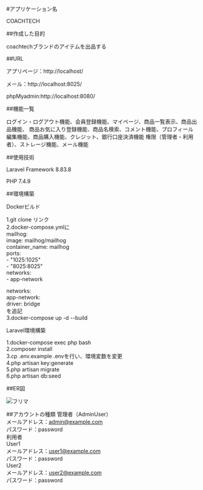 #アプリケーション名

COACHTECH

##作成した目的

coachtechブランドのアイテムを出品する

##URL

アプリページ：http://localhost/

メール：http://localhost:8025/

phpMyadmin:http://localhost:8080/

##機能一覧

ログイン・ログアウト機能、会員登録機能、マイページ、商品一覧表示、商品出品機能、
商品お気に入り登録機能、商品名検索、コメント機能、プロフィール編集機能、商品購入機能、クレジット、銀行口座決済機能
権限（管理者・利用者）、ストレージ機能、メール機能

##使用技術

Laravel Framework 8.83.8

PHP 7.4.9

##環境構築

Dockerビルド

1.git clone リンク  
2.docker-compose.ymlに  
mailhog:   
    image: mailhog/mailhog  
    container_name: mailhog  
    ports:  
      - "1025:1025"  
      - "8025:8025"  
    networks:  
      - app-network  
  
networks:  
  app-network:  
    driver: bridge  
を追記  
3.docker-compose up -d --build  

Laravel環境構築

1.docker-compose exec php bash  
2.composer install  
3.cp .env.example .envを行い、環境変数を変更   
4.php artisan key:generate  
5.php artisan migrate  
6.php artisan db:seed  

##ER図

![フリマ](https://github.com/komataku02/FleaMarket/assets/142297650/21e3f2b2-5f10-4ca4-a684-4d612a61e583)

##アカウントの種類
管理者（AdminUser）  
メールアドレス：admin@example.com  
パスワード：password  
利用者  
User1  
メールアドレス：user1@example.com  
パスワード：password  
User2  
メールアドレス：user2@example.com  
パスワード：password  
